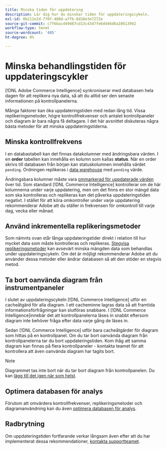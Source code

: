 ```yaml
---
title: Minska tiden för uppdatering
description: Lär dig hur du minskar tiden för uppdateringscykeln.
exl-id: 0b211e2d-770f-480d-a7fb-8d10e3e7272e
source-git-commit: c7f6bacd49487cd13c4347fe6dd46d6a10613942
workflow-type: tm+mt
source-wordcount: '405'
ht-degree: 0%

---
```


# Minska behandlingstiden för uppdateringscykler

[!DNL Adobe Commerce Intelligence] synkroniserar med databasen hela dagen för att replikera nya data, så att du alltid ser den senaste informationen på kontrollpanelerna.

Många faktorer kan öka uppdateringstiden med redan lång tid. Vissa replikeringsmetoder, högre kontrollfrekvenser och antalet kontrollpaneler och diagram är bara några få deltagare. I det här avsnittet diskuteras några bästa metoder för att minska uppdateringstiderna.

## Minska kontrollfrekvens

I en databastabell kan det finnas datakolumner med ändringsbara värden. I en **order** tabellen kan innehålla en kolumn som kallas **status**. När en order skrivs till databasen från början kan statuskolumnen innehålla värdet `pending`. Ordningen replikeras i [data warehouse](../data-analyst/data-warehouse-mgr/tour-dwm.md) med `pending` värde.

Ändringsbara kolumner måste vara [ommarkerad för uppdaterade värden](../data-analyst/data-warehouse-mgr/cfg-data-rechecks.md) över tid. Som standard [!DNL Commerce Intelligence] kontrollerar om de här kolumnerna under varje uppdatering, men om det finns en stor mängd data som ska kontrolleras och replikeras kan det påverka uppdateringstiden negativt. I stället för att köra omkontroller under varje uppdatering rekommenderar Adobe att du ställer in frekvensen för omkontroll till varje dag, vecka eller månad.

## Använd inkrementella replikeringsmetoder

Som nämnts ovan står långa uppdateringstider direkt i relation till hur mycket data som måste kontrolleras och replikeras. [Stegvisa replikeringsmetoder](../data-analyst/data-warehouse-mgr/cfg-replication-methods.md) kan avsevärt minska mängden data som behandlas under uppdateringscykeln. Om det är möjligt rekommenderar Adobe att du använder dessa metoder eller ändrar databasen så att den stöder en stegvis metod.

## Ta bort oanvända diagram från instrumentpaneler

I slutet av uppdateringscykeln [!DNL Commerce Intelligence] utför en cacheåtgärd för alla diagram. I ett cacheminne lagras data så att framtida informationsförfrågningar kan slutföras snabbare. I [!DNL Commerce Intelligence]innebär det att kontrollpanelerna läses in snabbt eftersom diagram inte behöver fråga efter data varje gång de läses in.

Sedan [!DNL Commerce Intelligence] utför bara cacheåtgärder för diagram som hittas på en kontrollpanel. Om du tar bort oanvända diagram från kontrollpanelerna tar du bort uppdateringstiden. Kom ihåg att samma diagram kan finnas på flera kontrollpaneler - kontakta teamet för att kontrollera att även oanvända diagram har tagits bort.

>[!NOTE]
>
>Diagrammet tas inte bort när du tar bort diagram från kontrollpanelen. Du kan [lägg till det igen när som helst](../data-user/dashboards/add-charts-dashboard.md).

## Optimera databasen för analys

Förutom att omvärdera kontrollfrekvenser, replikeringsmetoder och diagramanvändning kan du även [optimera databasen för analys](../best-practices/opt-db-analysis.md).

## Radbrytning

Om uppdateringstiden fortfarande verkar långsam även efter att du har implementerat dessa rekommendationer, [kontakta supportteamet](https://experienceleague.adobe.com/docs/commerce-knowledge-base/kb/troubleshooting/miscellaneous/mbi-service-policies.html).
